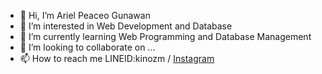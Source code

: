 - 👋 Hi, I’m Ariel Peaceo Gunawan 
- 👀 I’m interested in Web Development and Database
- 🌱 I’m currently learning Web Programming and Database Management
- 💞️ I’m looking to collaborate on ...
- 📫 How to reach me LINEID:kinozm / [Instagram](https://www.instagram.com/ariel_pcgcheals/?hl=en) 

<!---
Kouci01/Kouci01 is a ✨ special ✨ repository because its `README.md` (this file) appears on your GitHub profile.
You can click the Preview link to take a look at your changes.
--->
